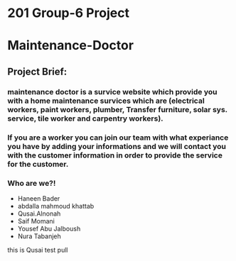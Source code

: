 
# 201 Group-6 Project

# Maintenance-Doctor

## Project Brief:

### maintenance doctor is a survice website which provide you with a home maintenance survices which are (electrical workers, paint workers, plumber, Transfer furniture, solar sys. service, tile worker and carpentry workers).

### If you are a worker you can join our team with what experiance you have by adding your informations and we will contact you with the customer information in order to provide the service for the customer.

### Who are we?!

* Haneen Bader
* abdalla mahmoud khattab
* Qusai.Alnonah
* Saif Momani
* Yousef Abu Jalboush
* Nura Tabanjeh
 
 this is Qusai test pull
